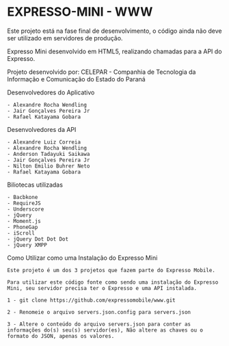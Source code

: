 EXPRESSO-MINI - WWW
===

Este projeto está na fase final de desenvolvimento, o código ainda não deve ser utilizado em servidores de produção. 

Expresso Mini desenvolvido em HTML5, realizando chamadas para a API do Expresso.

Projeto desenvolvido por:
    CELEPAR - Companhia de Tecnologia da Informação e Comunicação do Estado do Paraná

Desenvolvedores do Aplicativo

	- Alexandre Rocha Wendling
	- Jair Gonçalves Pereira Jr
	- Rafael Katayama Gobara


Desenvolvedores da API
	
	- Alexandre Luiz Correia
	- Alexandre Rocha Wendling
	- Anderson Tadayuki Saikawa
	- Jair Gonçalves Pereira Jr
	- Nilton Emilio Buhrer Neto
	- Rafael Katayama Gobara


Biliotecas utilizadas
	
	- Bacbkone
	- RequireJS
	- Underscore
	- jQuery
	- Moment.js
	- PhoneGap
	- iScroll
	- jQuery Dot Dot Dot
	- jQuery XMPP



Como Utilizar como uma Instalação do Expresso Mini

	Este projeto é um dos 3 projetos que fazem parte do Expresso Mobile. 

	Para utilizar este código fonte como sendo uma instalação do Expresso Mini, seu servidor precisa ter o Expresso e uma API instalada.

	1 - git clone https://github.com/expressomobile/www.git

	2 - Renomeie o arquivo servers.json.config para servers.json 

	3 - Altere o conteúdo do arquivo servers.json para conter as informações do(s) seu(s) servidor(es), Não altere as chaves ou o formato do JSON, apenas os valores.

